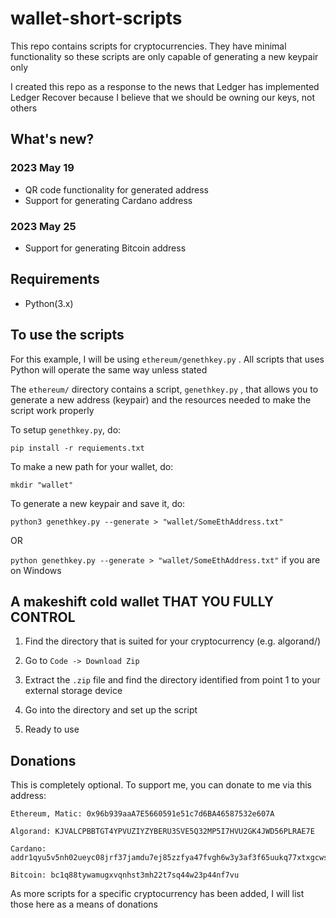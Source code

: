 # wallet-short-scripts
This repo contains scripts for cryptocurrencies. They have minimal functionality so these scripts are only capable of generating a new keypair only

I created this repo as a response to the news that Ledger has implemented Ledger Recover because I believe that we should be owning our keys, not others


## What's new?
### 2023 May 19
- QR code functionality for generated address
- Support for generating Cardano address

### 2023 May 25
- Support for generating Bitcoin address


## Requirements

- Python(3.x)


## To use the scripts
For this example, I will be using `ethereum/genethkey.py` . All scripts that uses Python will operate the same way unless stated

The `ethereum/` directory contains a script, `genethkey.py` , that allows you to generate a new address (keypair) and the resources needed to make the script work properly

To setup `genethkey.py`, do:

`pip install -r requiements.txt`

To make a new path for your wallet, do:

`mkdir "wallet"`

To generate a new keypair and save it, do:

`python3 genethkey.py --generate > "wallet/SomeEthAddress.txt"`

OR

`python genethkey.py --generate > "wallet/SomeEthAddress.txt"` if you are on Windows


## A makeshift cold wallet THAT YOU FULLY CONTROL

1. Find the directory that is suited for your cryptocurrency (e.g. algorand/)

2. Go to `Code -> Download Zip`

3. Extract the `.zip` file and find the directory identified from point 1 to your external storage device

4. Go into the directory and set up the script

5. Ready to use


## Donations
This is completely optional. To support me, you can donate to me via this address:

```
Ethereum, Matic: 0x96b939aaA7E5660591e51c7d6BA46587532e607A

Algorand: KJVALCPBBTGT4YPVUZIYZYBERU3SVE5Q32MP5I7HVU2GK4JWD56PLRAE7E

Cardano: addr1qyu5v5nh02ueyc08jrf37jamdu7ej85zzfya47fvgh6w3y3af3f65uukq77xtxgcws6qpljyh8sp04r8hlc74scwk5js7mzwqm

Bitcoin: bc1q88tywamugxvqnhst3mh22t7sq44w23p44nf7vu
```

As more scripts for a specific cryptocurrency has been added, I will list those here as a means of donations